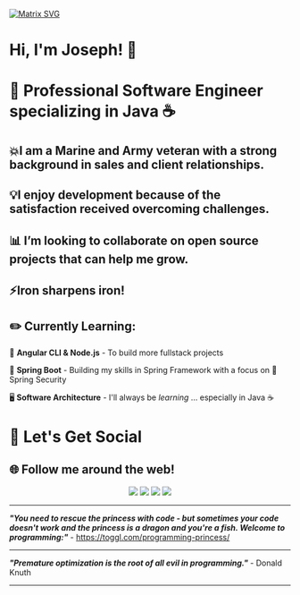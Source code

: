 [![Matrix SVG](https://raw.githubusercontent.com/rodrigograca31/rodrigograca31/master/matrix.svg)](https://www.youtube.com/watch?v=SDkAGkd4NLc) 


# Hi, I'm Joseph! 👋

# 💬 Professional Software Engineer specializing in Java ☕ 

##  💥I am a Marine and Army veteran with a strong background in sales and client relationships. 
##  💡I enjoy development because of the satisfaction received overcoming challenges. 

##  📊 I’m looking to collaborate on open source projects that can help me grow. 
## ⚡Iron sharpens iron!

## ✏️ Currently Learning:
🎨 **Angular CLI & Node.js** - To build more fullstack projects

🌱 **Spring Boot** - Building my skills in Spring Framework with a focus on 🔐 Spring Security 

🖥️ **Software Architecture** - I'll always be *learning* ... especially in Java ☕

# 🥳 Let's Get Social
## 🌐 Follow me around the web!

<div align="center" >  
<a href="https://www.linkedin.com/in/josephwalker3/"><img src="https://img.icons8.com/color/48/000000/linkedin.png"/></a>
<a href="https://twitter.com/_joseph_creator"><img src="https://img.icons8.com/color/48/000000/twitter--v1.png"/></a>
<a href="https://www.instagram.com/joseph__the__creator/"><img src="https://icons8.com/icon/32323/instagram"/></a>
<a href="https://www.youtube.com/channel/UC52BtP4lDTpoRslzcmwztpA"><img src="https://img.icons8.com/color/48/000000/youtube-squared.png"/></a>
	</a>
</div>

---

***"You need to rescue the princess with code - but sometimes your code doesn't work and the princess is a dragon and you're a fish. Welcome to programming:"*** - <https://toggl.com/programming-princess/>

---

***"Premature optimization is the root of all evil in programming."*** - Donald Knuth

---

<!--
**J0311/J0311** is a ✨ _special_ ✨ repository because its `README.md` (this file) appears on your GitHub profile.

Here are some ideas to get you started:

- 🔭 I’m currently working on ...
- 🌱 I’m currently learning ...
- 👯 I’m looking to collaborate on ...
- 🤔 I’m looking for help with ...
- 💬 Ask me about ...
- 📫 How to reach me: ...
- 😄 Pronouns: ...
- ⚡ Fun fact: .....
-->

